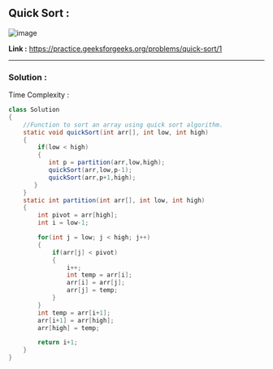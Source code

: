 ## Quick Sort :

![image](https://user-images.githubusercontent.com/23376002/172143384-e5f47880-7038-4fa8-8c7a-394e8aae5494.png)


**Link :** https://practice.geeksforgeeks.org/problems/quick-sort/1


------------------------------------------------------------------------------------------------------------------------------------------------------


### Solution :

Time Complexity :


```java
class Solution
{
    //Function to sort an array using quick sort algorithm.
    static void quickSort(int arr[], int low, int high)
    {
        if(low < high)
        {
           int p = partition(arr,low,high);
           quickSort(arr,low,p-1);
           quickSort(arr,p+1,high);
       }
    }
    static int partition(int arr[], int low, int high)
    {
        int pivot = arr[high];
        int i = low-1;

        for(int j = low; j < high; j++)
        {
            if(arr[j] < pivot)
            {
                i++;
                int temp = arr[i];
                arr[i] = arr[j];
                arr[j] = temp;
            }
        }
        int temp = arr[i+1];
        arr[i+1] = arr[high];
        arr[high] = temp;

        return i+1;
    } 
}

```





